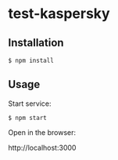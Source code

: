# test-kaspersky

## Installation
```
$ npm install
```

## Usage

Start service:

```
$ npm start
```

Open in the browser:

http://localhost:3000